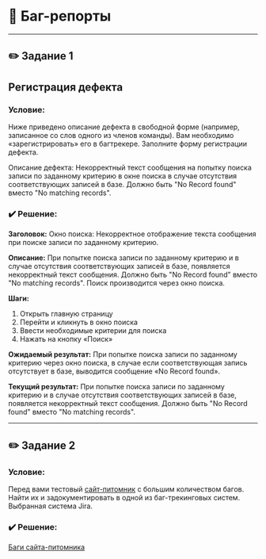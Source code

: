 # 📝 Баг-репорты

---

## ✏️ Задание 1 
## Регистрация дефекта
### Условие: 
Ниже приведено описание дефекта в свободной форме (например, записанное со слов одного из членов команды). Вам необходимо «зарегистрировать» его в багтрекере. 
Заполните форму регистрации дефекта.

Описание дефекта: Некорректный текст сообщения на попытку поиска записи по заданному критерию в окне поиска в случае отсутствия соответствующих записей в базе. Должно быть "No Record found" вместо "No matching records".

### ✔️ Решение:

**Заголовок:** Окно поиска: Некорректное отображение текста сообщения при поиске записи по заданному критерию.

**Описание:** При попытке поиска записи по заданному критерию и в случае отсутствия соответствующих записей в базе, появляется некорректный текст сообщения. Должно быть "No Record found" вместо "No matching records". Поиск производится через окно поиска.

**Шаги:** 
1. Открыть главную страницу
2. Перейти и кликнуть в окно поиска
3. Ввести необходимые критерии для поиска
4. Нажать на кнопку «Поиск»

**Ожидаемый результат:** При попытке поиска записи по заданному критерию через окно поиска, в случае если соответствующая запись отсутствует в базе, выводится сообщение «No Record found».

**Текущий результат:**  При попытке поиска записи по заданному критерию и в случае отсутствия соответствующих записей в базе, появляется некорректный текст сообщения. Должно быть "No Record found" вместо "No matching records".

---

## ✏️ Задание 2 
### Условие: 
Перед вами тестовый [сайт-питомник](https://guru.qahacking.ru/) с большим количеством багов.  Найти их и задокументировать в одной из баг-трекинговых систем. Выбранная система Jira.


### ✔️ Решение:
[Баги сайта-питомника](https://kulichkina00.atlassian.net/jira/software/c/projects/JT/boards/3/backlog?issueLimit=100)
